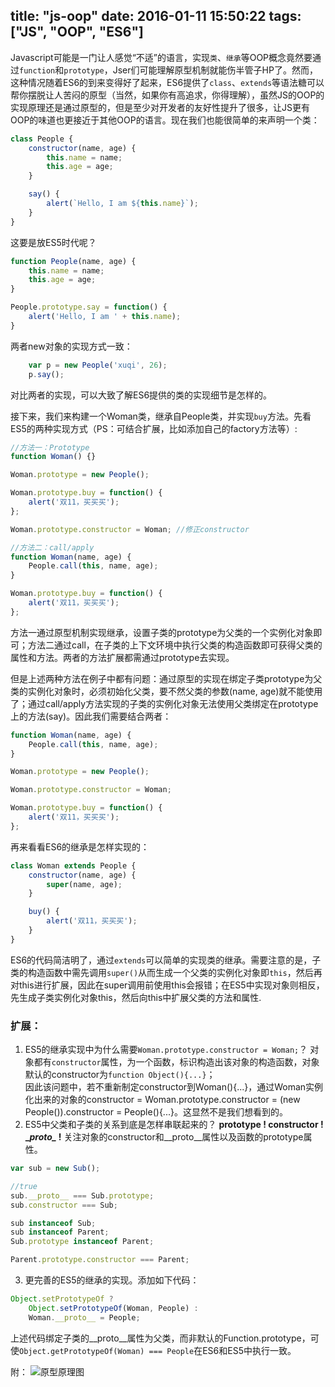 title: "js-oop"
date: 2016-01-11 15:50:22
tags: ["JS", "OOP", "ES6"]
---
Javascript可能是一门让人感觉“不适”的语言，实现`类`、`继承`等OOP概念竟然要通过`function`和`prototype`，Jser们可能理解原型机制就能伤半管子HP了。然而，这种情况随着ES6的到来变得好了起来，ES6提供了`class`、`extends`等语法糖可以帮你摆脱让人苦闷的原型（当然，如果你有高追求，你得理解），虽然JS的OOP的实现原理还是通过原型的，但是至少对开发者的友好性提升了很多，让JS更有OOP的味道也更接近于其他OOP的语言。现在我们也能很简单的来声明一个类：
```javascript
class People {
    constructor(name, age) {
        this.name = name;
        this.age = age;
    }

    say() {
        alert(`Hello, I am ${this.name}`);
    }
}
```
这要是放ES5时代呢？
```javascript
function People(name, age) {
    this.name = name;
    this.age = age;
}

People.prototype.say = function() {
    alert('Hello, I am ' + this.name);
}
```
两者new对象的实现方式一致：
```javascript
    var p = new People('xuqi', 26);
    p.say();
```
对比两者的实现，可以大致了解ES6提供的类的实现细节是怎样的。

接下来，我们来构建一个Woman类，继承自People类，并实现`buy`方法。先看ES5的两种实现方式（PS：可结合扩展，比如添加自己的factory方法等）:
```javascript
//方法一：Prototype
function Woman() {}

Woman.prototype = new People();

Woman.prototype.buy = function() {
    alert('双11，买买买');
};

Woman.prototype.constructor = Woman; //修正constructor
```
```javascript
//方法二：call/apply
function Woman(name, age) {
    People.call(this, name, age);
}

Woman.prototype.buy = function() {
    alert('双11，买买买');
};
```
方法一通过原型机制实现继承，设置子类的prototype为父类的一个实例化对象即可；方法二通过call，在子类的上下文环境中执行父类的构造函数即可获得父类的属性和方法。两者的方法扩展都需通过prototype去实现。

但是上述两种方法在例子中都有问题：通过原型的实现在绑定子类prototype为父类的实例化对象时，必须初始化父类，要不然父类的参数(name, age)就不能使用了；通过call/apply方法实现的子类的实例化对象无法使用父类绑定在prototype上的方法(say)。因此我们需要结合两者：
```javascript
function Woman(name, age) {
    People.call(this, name, age);
}

Woman.prototype = new People();

Woman.prototype.constructor = Woman;

Woman.prototype.buy = function() {
    alert('双11，买买买');
};
```

再来看看ES6的继承是怎样实现的：
```javascript
class Woman extends People {
    constructor(name, age) {
        super(name, age);
    }

    buy() {
        alert('双11，买买买');
    }
}
```
ES6的代码简洁明了，通过`extends`可以简单的实现类的继承。需要注意的是，子类的构造函数中需先调用`super()`从而生成一个父类的实例化对象即`this`，然后再对this进行扩展，因此在super调用前使用this会报错；在ES5中实现对象则相反，先生成子类实例化对象this，然后向this中扩展父类的方法和属性.

### 扩展：
1. ES5的继承实现中为什么需要`Woman.prototype.constructor = Woman;`？
对象都有`constructor`属性，为一个函数，标识构造出该对象的构造函数，对象默认的constructor为`function Object(){...}`；  
因此该问题中，若不重新制定constructor到Woman(){...}，通过Woman实例化出来的对象的constructor = Woman.prototype.constructor = (new People()).constructor = People(){...}。这显然不是我们想看到的。
2. ES5中父类和子类的关系到底是怎样串联起来的？
**prototype ! constructor ! \__proto\__ !** 关注对象的constructor和\__proto\__属性以及函数的prototype属性。
```javascript
var sub = new Sub();

//true
sub.__proto__ === Sub.prototype;
sub.constructor === Sub;

sub instanceof Sub;
sub instanceof Parent;
Sub.prototype instanceof Parent;

Parent.prototype.constructor === Parent;
```
3. 更完善的ES5的继承的实现。添加如下代码：
```javascript
Object.setPrototypeOf ?
    Object.setPrototypeOf(Woman, People) :
    Woman.__proto__ = People;
```
上述代码绑定子类的\__proto\__属性为父类，而非默认的Function.prototype，可使`Object.getPrototypeOf(Woman) === People`在ES6和ES5中执行一致。

附：
![原型原理图](https://dn-xuqi.qbox.me/proto.jpg)